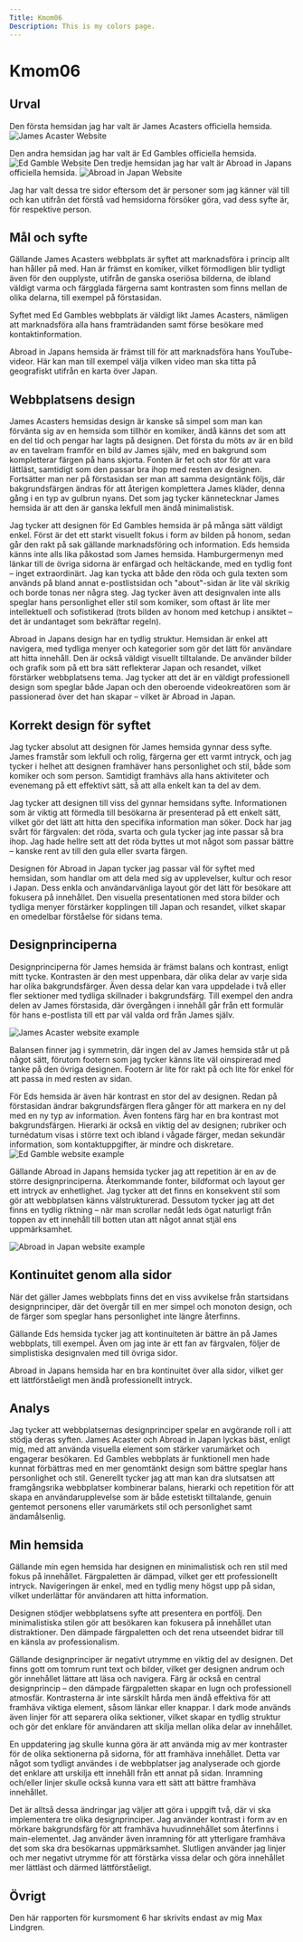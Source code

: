 ```yaml
---
Title: Kmom06
Description: This is my colors page.
---
```


Kmom06
=======================


## Urval

Den första hemsidan jag har valt är James Acasters officiella hemsida.
<picture>
    <source media="(min-width: 668px)" srcset="%base_url%/image/jamesacaster.png?save-as=jpg">
    <source media="(min-width: 376px)" srcset="%base_url%/image/jamesacaster.png?save-as=jpg&w=350&q=80&crop-to-fit">
    <img src="%base_url%/image/jamesacaster.jpg" alt="James Acaster Website">
</picture>

Den andra hemsidan jag har valt är Ed Gambles officiella hemsida.
<picture>
    <source media="(min-width: 668px)" srcset="%base_url%/image/edgamble.png?q=90&save-as=jpg">
    <source media="(min-width: 376px)" srcset="%base_url%/image/edgamble.png?save-as=jpg&w=350&q=80&crop-to-fit">
    <img src="%base_url%/image/edgamble.jpg" alt="Ed Gamble Website">
</picture>
Den tredje hemsidan jag har valt är Abroad in Japans officiella hemsida.
<picture>
    <source media="(min-width: 668px)" srcset="%base_url%/image/abroadinjapan.png?q=90&save-as=jpg">
    <source media="(min-width: 376px)" srcset="%base_url%/image/abroadinjapan.png?save-as=jpg&w=350&q=80&crop-to-fit">
    <img src="%base_url%/image/abroadinjapan.jpg" alt="Abroad in Japan Website">
</picture>

Jag har valt dessa tre sidor eftersom det är personer som jag känner väl till och kan utifrån det förstå vad hemsidorna försöker göra, vad dess syfte är, för respektive person.

## Mål och syfte

Gällande James Acasters webbplats är syftet att marknadsföra i princip allt han håller på med. Han är främst en komiker, vilket förmodligen blir tydligt även för den oupplyste, utifrån de ganska oseriösa bilderna, de ibland väldigt varma och färgglada färgerna samt kontrasten som finns mellan de olika delarna, till exempel på förstasidan.

Syftet med Ed Gambles webbplats är väldigt likt James Acasters, nämligen att marknadsföra alla hans framträdanden samt förse besökare med kontaktinformation.

Abroad in Japans hemsida är främst till för att marknadsföra hans YouTube-videor. Här kan man till exempel välja vilken video man ska titta på geografiskt utifrån en karta över Japan.


## Webbplatsens design

James Acasters hemsidas design är kanske så simpel som man kan förvänta sig av en hemsida som tillhör en komiker, ändå känns det som att en del tid och pengar har lagts på designen. Det första du möts av är en bild av en tavelram framför en bild av James själv, med en bakgrund som kompletterar färgen på hans skjorta. Fonten är fet och stor för att vara lättläst, samtidigt som den passar bra ihop med resten av designen.
Fortsätter man ner på förstasidan ser man att samma designtänk följs, där bakgrundsfärgen ändras för att återigen komplettera James kläder, denna gång i en typ av gulbrun nyans. Det som jag tycker kännetecknar James hemsida är att den är ganska lekfull men ändå minimalistisk.

Jag tycker att designen för Ed Gambles hemsida är på många sätt väldigt enkel. Först är det ett starkt visuellt fokus i form av bilden på honom, sedan går den rakt på sak gällande marknadsföring och information. Eds hemsida känns inte alls lika påkostad som James hemsida. Hamburgermenyn med länkar till de övriga sidorna är enfärgad och heltäckande, med en tydlig font – inget extraordinärt. Jag kan tycka att både den röda och gula texten som används på bland annat e-postlistsidan och "about"-sidan är lite väl skrikig och borde tonas ner några steg. Jag tycker även att designvalen inte alls speglar hans personlighet eller stil som komiker, som oftast är lite mer intellektuell och sofistikerad (trots bilden av honom med ketchup i ansiktet – det är undantaget som bekräftar regeln).

Abroad in Japans design har en tydlig struktur. Hemsidan är enkel att navigera, med tydliga menyer och kategorier som gör det lätt för användare att hitta innehåll. Den är också väldigt visuellt tilltalande. De använder bilder och grafik som på ett bra sätt reflekterar Japan och resandet, vilket förstärker webbplatsens tema. Jag tycker att det är en väldigt professionell design som speglar både Japan och den oberoende videokreatören som är passionerad över det han skapar – vilket är Abroad in Japan.


## Korrekt design för syftet

Jag tycker absolut att designen för James hemsida gynnar dess syfte. James framstår som lekfull och rolig, färgerna ger ett varmt intryck, och jag tycker i helhet att designen framhäver hans personlighet och stil, både som komiker och som person. Samtidigt framhävs alla hans aktiviteter och evenemang på ett effektivt sätt, så att alla enkelt kan ta del av dem.

Jag tycker att designen till viss del gynnar hemsidans syfte. Informationen som är viktig att förmedla till besökarna är presenterad på ett enkelt sätt, vilket gör det lätt att hitta den specifika information man söker. Dock har jag svårt för färgvalen: det röda, svarta och gula tycker jag inte passar så bra ihop. Jag hade hellre sett att det röda byttes ut mot något som passar bättre – kanske rent av till den gula eller svarta färgen.

Designen för Abroad in Japan tycker jag passar väl för syftet med hemsidan, som handlar om att dela med sig av upplevelser, kultur och resor i Japan. Dess enkla och användarvänliga layout gör det lätt för besökare att fokusera på innehållet. Den visuella presentationen med stora bilder och tydliga menyer förstärker kopplingen till Japan och resandet, vilket skapar en omedelbar förståelse för sidans tema.

## Designprinciperna

Designprinciperna för James hemsida är främst balans och kontrast, enligt mitt tycke. Kontrasten är den mest uppenbara, där olika delar av varje sida har olika bakgrundsfärger. Även dessa delar kan vara uppdelade i två eller fler sektioner med tydliga skillnader i bakgrundsfärg. Till exempel den andra delen av James förstasida, där övergången i innehåll går från ett formulär för hans e-postlista till ett par väl valda ord från James själv.

<picture>
    <source media="(min-width: 668px)" srcset="%base_url%/image/jamesacaster2.png?q=90&save-as=jpg">
    <source media="(min-width: 376px)" srcset="%base_url%/image/jamesacaster2.png?save-as=jpg&w=350&q=80&crop-to-fit">
    <img src="%base_url%/image/jamesacaster2.jpg" alt="James Acaster website example">
</picture>

Balansen finner jag i symmetrin, där ingen del av James hemsida står ut på något sätt, förutom footern som jag tycker känns lite väl oinspirerad med tanke på den övriga designen. Footern är lite för rakt på och lite för enkel för att passa in med resten av sidan.

För Eds hemsida är även här kontrast en stor del av designen. Redan på förstasidan ändrar bakgrundsfärgen flera gånger för att markera en ny del med en ny typ av information. Även fontens färg har en bra kontrast mot bakgrundsfärgen. Hierarki är också en viktig del av designen; rubriker och turnédatum visas i större text och ibland i vågade färger, medan sekundär information, som kontaktuppgifter, är mindre och diskretare.
<picture>
    <source media="(min-width: 668px)" srcset="%base_url%/image/edgamble2.png?q=90&save-as=jpg">
    <source media="(min-width: 376px)" srcset="%base_url%/image/edgamble2.png?save-as=jpg&w=350&q=80&crop-to-fit">
    <img src="%base_url%/image/edgamble2.jpg" alt="Ed Gamble website example">
</picture>

Gällande Abroad in Japans hemsida tycker jag att repetition är en av de större designprinciperna. Återkommande fonter, bildformat och layout ger ett intryck av enhetlighet. Jag tycker att det finns en konsekvent stil som gör att webbplatsen känns välstrukturerad. Dessutom tycker jag att det finns en tydlig riktning – när man scrollar nedåt leds ögat naturligt från toppen av ett innehåll till botten utan att något annat stjäl ens uppmärksamhet.

<picture>
    <source media="(min-width: 668px)" srcset="%base_url%/image/abroadinjapan3.png?q=90&save-as=jpg">
    <source media="(min-width: 376px)" srcset="%base_url%/image/abroadinjapan3.png?save-as=jpg&w=350&q=80&crop-to-fit">
    <img src="%base_url%/image/abroadinjapan3.jpg" alt="Abroad in Japan website example">
</picture>


## Kontinuitet genom alla sidor

När det gäller James webbplats finns det en viss avvikelse från startsidans designprinciper, där det övergår till en mer simpel och monoton design, och de färger som speglar hans personlighet inte längre återfinns.

Gällande Eds hemsida tycker jag att kontinuiteten är bättre än på James webbplats, till exempel. Även om jag inte är ett fan av färgvalen, följer de simplistiska designvalen med till övriga sidor.

Abroad in Japans hemsida har en bra kontinuitet över alla sidor, vilket ger ett lättförståeligt men ändå professionellt intryck.


## Analys

Jag tycker att webbplatsernas designprinciper spelar en avgörande roll i att stödja deras syften. James Acaster och Abroad in Japan lyckas bäst, enligt mig, med att använda visuella element som stärker varumärket och engagerar besökaren. Ed Gambles webbplats är funktionell men hade kunnat förbättras med en mer genomtänkt design som bättre speglar hans personlighet och stil. Generellt tycker jag att man kan dra slutsatsen att framgångsrika webbplatser kombinerar balans, hierarki och repetition för att skapa en användarupplevelse som är både estetiskt tilltalande, genuin gentemot personens eller varumärkets stil och personlighet samt ändamålsenlig.


## Min hemsida

Gällande min egen hemsida har designen en minimalistisk och ren stil med fokus på innehållet. Färgpaletten är dämpad, vilket ger ett professionellt intryck. Navigeringen är enkel, med en tydlig meny högst upp på sidan, vilket underlättar för användaren att hitta information.

Designen stödjer webbplatsens syfte att presentera en portfölj. Den minimalistiska stilen gör att besökaren kan fokusera på innehållet utan distraktioner. Den dämpade färgpaletten och det rena utseendet bidrar till en känsla av professionalism.

Gällande designprinciper är negativt utrymme en viktig del av designen. Det finns gott om tomrum runt text och bilder, vilket ger designen andrum och gör innehållet lättare att läsa och navigera. Färg är också en central designprincip – den dämpade färgpaletten skapar en lugn och professionell atmosfär. Kontrasterna är inte särskilt hårda men ändå effektiva för att framhäva viktiga element, såsom länkar eller knappar. I dark mode används även linjer för att separera olika sektioner, vilket skapar en tydlig struktur och gör det enklare för användaren att skilja mellan olika delar av innehållet.

En uppdatering jag skulle kunna göra är att använda mig av mer kontraster för de olika sektionerna på sidorna, för att framhäva innehållet. Detta var något som tydligt användes i de webbplatser jag analyserade och gjorde det enklare att urskilja ett innehåll från ett annat på sidan. Inramning och/eller linjer skulle också kunna vara ett sätt att bättre framhäva innehållet.

Det är alltså dessa ändringar jag väljer att göra i uppgift två, där vi ska implementera tre olika designprinciper. Jag använder kontrast i form av en mörkare bakgrundsfärg för att framhäva huvudinnehållet som återfinns i main-elementet. Jag använder även inramning för att ytterligare framhäva det som ska dra besökarnas uppmärksamhet. Slutligen använder jag linjer och mer negativt utrymme för att förstärka vissa delar och göra innehållet mer lättläst och därmed lättförståeligt.

## Övrigt

Den här rapporten för kursmoment 6 har skrivits endast av mig Max Lindgren.